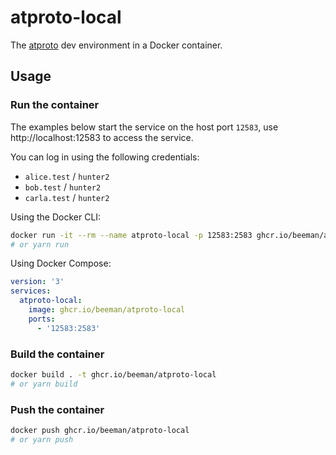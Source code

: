 # atproto-local

The [atproto](https://github.com/bluesky-social/atproto.git) dev environment in a Docker container.

## Usage

### Run the container

The examples below start the service on the host port `12583`, use http://localhost:12583 to access the service.

You can log in using the following credentials:

- `alice.test` / `hunter2`
- `bob.test` / `hunter2`
- `carla.test` / `hunter2`

Using the Docker CLI:

```bash
docker run -it --rm --name atproto-local -p 12583:2583 ghcr.io/beeman/atproto-local
# or yarn run
```

Using Docker Compose:

```yaml
version: '3'
services:
  atproto-local:
    image: ghcr.io/beeman/atproto-local
    ports:
      - '12583:2583'
```

### Build the container

```bash
docker build . -t ghcr.io/beeman/atproto-local
# or yarn build
```

### Push the container

```bash
docker push ghcr.io/beeman/atproto-local
# or yarn push
```

